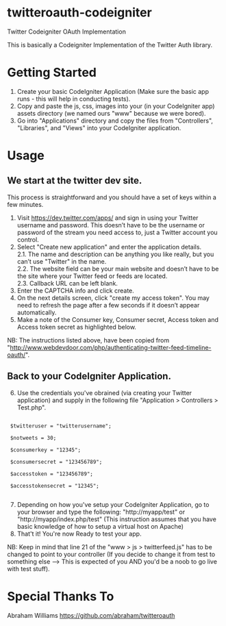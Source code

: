 twitteroauth-codeigniter
========================

Twitter Codeigniter OAuth Implementation

This is basically a Codeigniter Implementation of the Twitter Auth library.

Getting Started
===============
1. Create your basic CodeIgniter Application (Make sure the basic app runs - this will help in conducting tests).
2. Copy and paste the js, css, images into your (in your CodeIgniter app) assets directory (we named ours "www" because we were bored).
3. Go into "Applications" directory and copy the files from "Controllers", "Libraries", and "Views" into your CodeIgniter application.

Usage
=====

We start at the twitter dev site.
---------------------------------

This process is straightforward and you should have a set of keys within a few minutes.

1. Visit https://dev.twitter.com/apps/ and sign in using your Twitter username and password. This doesn’t have to be the username or password of the stream you need access to, just a Twitter account you control.
2. Select "Create new application" and enter the application details.<br/>
 2.1. The name and description can be anything you like really, but you can’t use "Twitter" in the name.<br/>
 2.2. The website field can be your main website and doesn’t have to be the site where your Twitter feed or feeds are located.<br/>
 2.3. Callback URL can be left blank.<br/>
3. Enter the CAPTCHA info and click create.
4. On the next details screen, click "create my access token". You may need to refresh the page after a few seconds if it doesn’t appear automatically.
5. Make a note of the Consumer key, Consumer secret, Access token and Access token secret as highlighted below.

NB: The instructions listed above, have been copied from "http://www.webdevdoor.com/php/authenticating-twitter-feed-timeline-oauth/".

Back to your CodeIgniter Application.
-------------------------------------

6. Use the credentials you've obrained (via creating your Twitter application) and supply in the following file "Application > Controllers > Test.php".

<code>
 $twitteruser = "twitterusername";<br />
 $notweets = 30;<br />
 $consumerkey = "12345";<br />
 $consumersecret = "123456789";<br />
 $accesstoken = "123456789";<br />
 $accesstokensecret = "12345";<br />
</code>

7. Depending on how you've setup your CodeIgniter Application, go to your browser and type the following: "http://myapp/test" or "http://myapp/index.php/test" (This instruction assumes that you have basic knowledge of how to setup a virtual host on Apache)
8. That't it! You're now Ready to test your app.

NB: Keep in mind that line 21 of the "www > js > twitterfeed.js" has to be changed to point to your controller (If you decide to change it from test to something else --> This is expected of you AND you'd be a noob to go live with test stuff).

Special Thanks To
=================
Abraham Williams
https://github.com/abraham/twitteroauth

